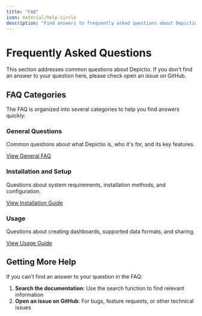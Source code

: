 ```yaml
---
title: "FAQ"
icon: material/help-circle
description: "Find answers to frequently asked questions about Depictio."
---
```


# Frequently Asked Questions

<!-- This section is under construction and will be updated soon. -->

This section addresses common questions about Depictio. If you don't find an answer to your question here, please check open an issue on GitHub.

## FAQ Categories

The FAQ is organized into several categories to help you find answers quickly:

### General Questions

Common questions about what Depictio is, who it's for, and its key features.

[View General FAQ](general.md)

### Installation and Setup

Questions about system requirements, installation methods, and configuration.

[View Installation Guide](../installation/README.md)

### Usage

Questions about creating dashboards, supported data formats, and sharing.

[View Usage Guide](../usage/README.md)

## Getting More Help

If you can't find an answer to your question in the FAQ:

1. **Search the documentation**: Use the search function to find relevant information
2. **Open an issue on GitHub**: For bugs, feature requests, or other technical issues
